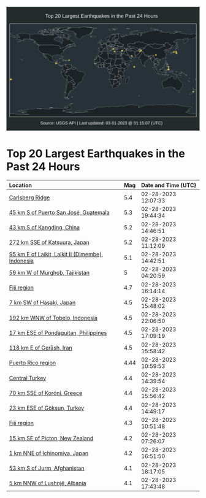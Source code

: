 ![Map](./map.png)

# Top 20 Largest Earthquakes in the Past 24 Hours

| Location | Mag | Date and Time (UTC) |
|:---|:---|:---|
| [Carlsberg Ridge](https://earthquake.usgs.gov/earthquakes/eventpage/us7000jg89) | 5.4 | 02-28-2023 12:07:33 |
| [45 km S of Puerto San José, Guatemala](https://earthquake.usgs.gov/earthquakes/eventpage/us7000jgbl) | 5.3 | 02-28-2023 19:44:34 |
| [43 km S of Kangding, China](https://earthquake.usgs.gov/earthquakes/eventpage/us7000jg92) | 5.2 | 02-28-2023 14:46:51 |
| [272 km SSE of Katsuura, Japan](https://earthquake.usgs.gov/earthquakes/eventpage/us7000jg86) | 5.2 | 02-28-2023 11:12:09 |
| [95 km E of Laikit, Laikit II (Dimembe), Indonesia](https://earthquake.usgs.gov/earthquakes/eventpage/us7000jg91) | 5.1 | 02-28-2023 14:42:51 |
| [59 km W of Murghob, Tajikistan](https://earthquake.usgs.gov/earthquakes/eventpage/us7000jg5z) | 5 | 02-28-2023 04:20:59 |
| [Fiji region](https://earthquake.usgs.gov/earthquakes/eventpage/us7000jg9h) | 4.7 | 02-28-2023 16:14:14 |
| [7 km SW of Hasaki, Japan](https://earthquake.usgs.gov/earthquakes/eventpage/us7000jg9d) | 4.5 | 02-28-2023 15:48:02 |
| [192 km WNW of Tobelo, Indonesia](https://earthquake.usgs.gov/earthquakes/eventpage/us7000jgcp) | 4.5 | 02-28-2023 22:06:50 |
| [17 km ESE of Pondaguitan, Philippines](https://earthquake.usgs.gov/earthquakes/eventpage/us7000jgan) | 4.5 | 02-28-2023 17:09:19 |
| [118 km E of Gerāsh, Iran](https://earthquake.usgs.gov/earthquakes/eventpage/us7000jg9f) | 4.5 | 02-28-2023 15:58:42 |
| [Puerto Rico region](https://earthquake.usgs.gov/earthquakes/eventpage/pr2023059000) | 4.44 | 02-28-2023 10:59:53 |
| [Central Turkey](https://earthquake.usgs.gov/earthquakes/eventpage/us7000jg90) | 4.4 | 02-28-2023 14:39:54 |
| [70 km SSE of Koróni, Greece](https://earthquake.usgs.gov/earthquakes/eventpage/us7000jg9e) | 4.4 | 02-28-2023 15:56:42 |
| [23 km ESE of Göksun, Turkey](https://earthquake.usgs.gov/earthquakes/eventpage/us7000jg94) | 4.4 | 02-28-2023 14:49:17 |
| [Fiji region](https://earthquake.usgs.gov/earthquakes/eventpage/us7000jg82) | 4.3 | 02-28-2023 10:51:48 |
| [15 km SE of Picton, New Zealand](https://earthquake.usgs.gov/earthquakes/eventpage/us7000jg7g) | 4.2 | 02-28-2023 07:26:07 |
| [1 km NNE of Ichinomiya, Japan](https://earthquake.usgs.gov/earthquakes/eventpage/us7000jgak) | 4.2 | 02-28-2023 16:51:50 |
| [53 km S of Jurm, Afghanistan](https://earthquake.usgs.gov/earthquakes/eventpage/us7000jgbd) | 4.1 | 02-28-2023 18:17:05 |
| [5 km NNW of Lushnjë, Albania](https://earthquake.usgs.gov/earthquakes/eventpage/us7000jgaw) | 4.1 | 02-28-2023 17:43:48 |
